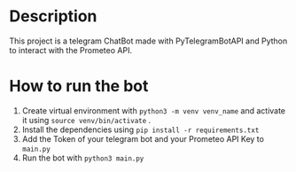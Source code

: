 # Description
This project is a telegram ChatBot made with PyTelegramBotAPI and Python to interact with the Prometeo API.


# How to run the bot

1. Create virtual environment with `python3 -m venv venv_name` and activate it using `source venv/bin/activate` .
2. Install the dependencies using `pip install -r requirements.txt` 
3. Add the Token of your telegram bot and your Prometeo API Key to `main.py` 
4. Run the bot with `python3 main.py` 